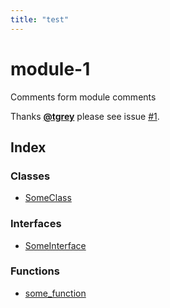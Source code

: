```yaml
---
title: "test"
---
```


# module-1

Comments form module comments

Thanks [**@tgrey**](https://github.com/tgrey) please see issue [#1](https://github.com/typedoc2md/typedoc-plugin-markdown/issues/1).

## Index

### Classes

* [SomeClass](classes/SomeClass.md)

### Interfaces

* [SomeInterface](interfaces/SomeInterface.md)

### Functions

* [some\_function](functions/some_function.md)
